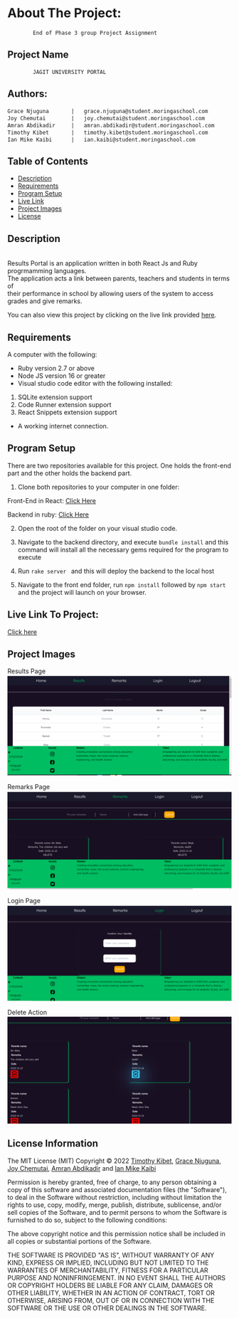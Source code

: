 # About The Project:

            End of Phase 3 group Project Assignment

## Project Name

            JAGIT UNIVERSITY PORTAL

## Authors:

    Grace Njuguna       |   grace.njuguna@student.moringaschool.com
    Joy Chemutai        |   joy.chemutai@student.moringaschool.com
    Amran Abdikadir     |   amran.abdikadir@student.moringaschool.com
    Timothy Kibet       |   timothy.kibet@student.moringaschool.com
    Ian Mike Kaibi      |   ian.kaibi@student.moringaschool.com

## Table of Contents

- [Description](#description)
- [Requirements](#requirements)
- [Program Setup](#program-setup)
- [Live Link](#live-link-to-project)
- [Project Images](#project-images)
- [License](#license-information)

## Description
\
Results Portal is an application written in both React Js and Ruby progrmamming languages.\
The application acts a link between parents, teachers and students in terms of\
their performance in school by allowing users of the system to access grades and give remarks.

You can also view this project by clicking on the live link provided [here](#live-link-to-project).

## Requirements
A computer with the following:
- Ruby version 2.7 or above
- Node JS version 16 or greater
- Visual studio code editor with the following installed:
 1. SQLite extension support
 2. Code Runner extension support
 3. React Snippets extension support

* A working internet connection.

## Program Setup
There are two repositories available for this project. One holds the front-end part and the other holds the backend part.
1. Clone both repositories to your computer in one folder:

Front-End in React: [Click Here](https://github.com/Bit-Bytes-Bits/results-portal)  

Backend in ruby: [Click Here](https://github.com/Bit-Bytes-Bits/results-portal-backend)

2. Open the root of the folder on your visual studio code.

3. Navigate to the backend directory, and execute ```bundle install```
and this command will install all the necessary gems required for the program to execute

4. Run ```rake server ``` and this will deploy the backend to the local host

5. Navigate to the front end folder, run ```npm install``` followed by ```npm start``` and the project will launch on your browser.


## Live Link To Project:  

[Click here](https://genuine-custard-3801cb.netlify.app/)


## Project Images
Results Page
![view](./src/project-images/results-fetch.png)  

Remarks Page
![view](./src/project-images/remarks-post.png)  

Login Page
![view](./src/project-images/log.png) 

Delete Action
![view](./src/project-images/delete-post.png)
## License Information

The MIT License (MIT)
Copyright © 2022 [Timothy Kibet](https://github.com/timbett), [Grace Njuguna](https://github.com/gracelaura), [Joy Chemutai](https://github.com/joymush), [Amran Abdikadir](https://github.com/amran04) and [Ian Mike Kaibi](https://github.com/Bit-Bytes-Bits)

Permission is hereby granted, free of charge, to any person obtaining a copy
of this software and associated documentation files (the "Software"), to deal
in the Software without restriction, including without limitation the rights
to use, copy, modify, merge, publish, distribute, sublicense, and/or sell
copies of the Software, and to permit persons to whom the Software is
furnished to do so, subject to the following conditions:

The above copyright notice and this permission notice shall be included in all
copies or substantial portions of the Software.

THE SOFTWARE IS PROVIDED "AS IS", WITHOUT WARRANTY OF ANY KIND, EXPRESS OR
IMPLIED, INCLUDING BUT NOT LIMITED TO THE WARRANTIES OF MERCHANTABILITY,
FITNESS FOR A PARTICULAR PURPOSE AND NONINFRINGEMENT. IN NO EVENT SHALL THE
AUTHORS OR COPYRIGHT HOLDERS BE LIABLE FOR ANY CLAIM, DAMAGES OR OTHER
LIABILITY, WHETHER IN AN ACTION OF CONTRACT, TORT OR OTHERWISE, ARISING FROM,
OUT OF OR IN CONNECTION WITH THE SOFTWARE OR THE USE OR OTHER DEALINGS IN THE
SOFTWARE.

